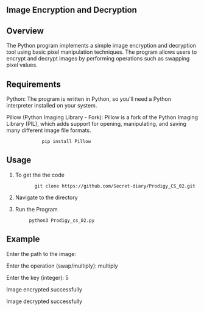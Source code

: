  ## Image Encryption and Decryption

## Overview

The Python program implements a simple image encryption and decryption tool using basic pixel manipulation techniques. The program allows users to encrypt and decrypt images by performing operations such as swapping pixel values.


## Requirements

Python: The program is written in Python, so you'll need a Python interpreter installed on your system.

Pillow (Python Imaging Library - Fork): Pillow is a fork of the Python Imaging Library (PIL), which adds support for opening, manipulating, and saving many different image file formats.

                 pip install Pillow

## Usage

1. To get the the code

              git clone https://github.com/Secret-diary/Prodigy_CS_02.git

2. Navigate to the directory

3. Run the Program
   
            python3 Prodigy_cs_02.py


## Example

Enter the path to the image: <path>

Enter the operation (swap/multiply): multiply

Enter the key (integer): 5

Image encrypted successfully

Image decrypted successfully

